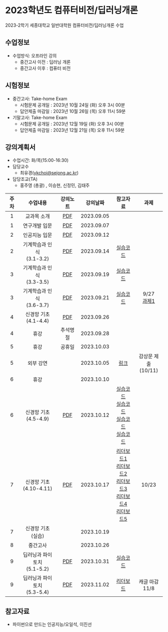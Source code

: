# 2023학년도 컴퓨터비전/딥러닝개론
2023-2학기 세종대학교 일반대학원 컴퓨터비전/딥러닝개론 수업

## 수업정보
- 수업방식: 오프라인 강의
  - 중간고사 이전 : 딥러닝 개론
  - 중간고사 이후 : 컴퓨터 비전 

## 시험정보
- 중간고사: Take-home Exam 
  - 시험문제 공개일 : 2023년 10월 24일 (화) 오후 3시 00분
  - 답안제출 마감일 : 2023년 10월 26일 (목) 오후 11시 59분
- 기말고사: Take-home Exam
  - 시험문제 공개일 : 2023년 12월 19일 (화) 오후 3시 00분
  - 답안제출 마감일 : 2023년 12월 21일 (목) 오후 11시 59분

## 강의계획서
- 수업시간: 화/목(15:00-16:30) 
- 담당교수
  - 최유경(ykchoi@sejong.ac.kr)
- 담당조교(TA)
  - 홍주영 (총괄) , 이승현, 신정민, 김태주



| 주차 | 수업내용 | 강의노트 | 강의날짜 | 참고자료 | 과제 |
|:---:|:---:|:---:|:---:|:---:|:---:|
| 1 | 교과목 소개 | [PDF](https://github.com/sejongresearch/2023.ComputerVision/blob/main/LectureNotes/%5B%E1%84%8F%E1%85%A5%E1%86%B7%E1%84%91%E1%85%B2%E1%84%90%E1%85%A5%E1%84%87%E1%85%B5%E1%84%8C%E1%85%A5%E1%86%AB%5D%5Bch1%5D%20%E1%84%80%E1%85%AA%E1%84%86%E1%85%A9%E1%86%A8%E1%84%89%E1%85%A9%E1%84%80%E1%85%A2%20(2023).pdf)| 2023.09.05 |  | | 
| 1 | 연구개발 입문 | [PDF](https://github.com/sejongresearch/2023.ComputerVision/blob/main/LectureNotes/%5B%E1%84%8F%E1%85%A5%E1%86%B7%E1%84%91%E1%85%B2%E1%84%90%E1%85%A5%E1%84%87%E1%85%B5%E1%84%8C%E1%85%A5%E1%86%AB%5D%5Bch2%5D%20%E1%84%8B%E1%85%A7%E1%86%AB%E1%84%80%E1%85%AE%E1%84%80%E1%85%A2%E1%84%87%E1%85%A1%E1%86%AF%20%E1%84%8B%E1%85%B5%E1%86%B8%E1%84%86%E1%85%AE%E1%86%AB%20(2023).pdf)| 2023.09.07 |  | | 
| 2 | 인공지능 입문 | [PDF](https://github.com/sejongresearch/2023.ComputerVision/blob/main/LectureNotes/%5B%E1%84%8F%E1%85%A5%E1%86%B7%E1%84%91%E1%85%B2%E1%84%90%E1%85%A5%E1%84%87%E1%85%B5%E1%84%8C%E1%85%A5%E1%86%AB%5D%5Bch3%5D%20%E1%84%8B%E1%85%B5%E1%86%AB%E1%84%80%E1%85%A9%E1%86%BC%E1%84%8C%E1%85%B5%E1%84%82%E1%85%B3%E1%86%BC%20%E1%84%8B%E1%85%B5%E1%86%B8%E1%84%86%E1%85%AE%E1%86%AB%20(2023).pdf)| 2023.09.12 |  | | 
| 2 | 기계학습과 인식 <br> (3.1-3.2) | [PDF](https://github.com/sejongresearch/2023.ComputerVision/blob/main/LectureNotes/%5B%E1%84%8F%E1%85%A5%E1%86%B7%E1%84%91%E1%85%B2%E1%84%90%E1%85%A5%E1%84%87%E1%85%B5%E1%84%8C%E1%85%A5%E1%86%AB%5D%5Bch4%5D%20%E1%84%80%E1%85%B5%E1%84%80%E1%85%A8%E1%84%92%E1%85%A1%E1%86%A8%E1%84%89%E1%85%B3%E1%86%B8%E1%84%80%E1%85%AA%20%E1%84%8B%E1%85%B5%E1%86%AB%E1%84%89%E1%85%B5%E1%86%A8%20(2023).pdf) | 2023.09.14 | [실습코드](https://www.kaggle.com/yukyungchoi/2023-ai-w2-p1) | | 
| 3 | 기계학습과 인식 <br> (3.3-3.5) | [PDF](https://github.com/sejongresearch/2023.ComputerVision/blob/main/LectureNotes/%5B%E1%84%8F%E1%85%A5%E1%86%B7%E1%84%91%E1%85%B2%E1%84%90%E1%85%A5%E1%84%87%E1%85%B5%E1%84%8C%E1%85%A5%E1%86%AB%5D%5Bch4%5D%20%E1%84%80%E1%85%B5%E1%84%80%E1%85%A8%E1%84%92%E1%85%A1%E1%86%A8%E1%84%89%E1%85%B3%E1%86%B8%E1%84%80%E1%85%AA%20%E1%84%8B%E1%85%B5%E1%86%AB%E1%84%89%E1%85%B5%E1%86%A8%20(2023).pdf) | 2023.09.19 | [실습코드](https://www.kaggle.com/yukyungchoi/2023-ai-w2-p2) | | 
| 3 | 기계학습과 인식 <br> (3.6-3.7) | [PDF](https://github.com/sejongresearch/2023.ComputerVision/blob/main/LectureNotes/%5B%E1%84%8F%E1%85%A5%E1%86%B7%E1%84%91%E1%85%B2%E1%84%90%E1%85%A5%E1%84%87%E1%85%B5%E1%84%8C%E1%85%A5%E1%86%AB%5D%5Bch4%5D%20%E1%84%80%E1%85%B5%E1%84%80%E1%85%A8%E1%84%92%E1%85%A1%E1%86%A8%E1%84%89%E1%85%B3%E1%86%B8%E1%84%80%E1%85%AA%20%E1%84%8B%E1%85%B5%E1%86%AB%E1%84%89%E1%85%B5%E1%86%A8%20(2023).pdf) | 2023.09.21 | [실습코드](https://www.kaggle.com/yukyungchoi/2023-ai-w2-p3) | 9/27 <br> [과제1](https://github.com/sejongresearch/2023.ComputerVision/blob/main/HW/w2a1.md)| 
| 4 | 신경망 기초 <br> (4.1-4.4) | [PDF](https://github.com/sejongresearch/2023.ComputerVision/blob/main/LectureNotes/%5B%E1%84%8F%E1%85%A5%E1%86%B7%E1%84%91%E1%85%B2%E1%84%90%E1%85%A5%E1%84%87%E1%85%B5%E1%84%8C%E1%85%A5%E1%86%AB%5D%5Bch5%5D%20%E1%84%89%E1%85%B5%E1%86%AB%E1%84%80%E1%85%A7%E1%86%BC%E1%84%86%E1%85%A1%E1%86%BC%E1%84%80%E1%85%B5%E1%84%8E%E1%85%A9%20(2023).pdf) | 2023.09.26 |  |  | 
| 4 | 휴강 | 추석명절  | 2023.09.28 |  | |
| 5 | 휴강 | 공휴일 | 2023.10.03 |  | |
| 5 | 외부 강연 |  | 2023.10.05 | [링크](https://youtu.be/QiZ6GhXKRbI) | 감상문 제출 <br> (10/11) |
| 6 | 휴강 |  | 2023.10.10 |  | |
| 6 | 신경망 기초 <br> (4.5-4.9) | [PDF](https://github.com/sejongresearch/2023.ComputerVision/blob/main/LectureNotes/%5B%E1%84%8F%E1%85%A5%E1%86%B7%E1%84%91%E1%85%B2%E1%84%90%E1%85%A5%E1%84%87%E1%85%B5%E1%84%8C%E1%85%A5%E1%86%AB%5D%5Bch5%5D%20%E1%84%89%E1%85%B5%E1%86%AB%E1%84%80%E1%85%A7%E1%86%BC%E1%84%86%E1%85%A1%E1%86%BC%E1%84%80%E1%85%B5%E1%84%8E%E1%85%A9%20(2023).pdf) | 2023.10.12 | [실습코드](https://www.kaggle.com/yukyungchoi/2023-ai-w3-p1/) <br> [실습코드](https://www.kaggle.com/yukyungchoi/2023-ai-w3-p2/) <br> [실습코드](https://www.kaggle.com/yukyungchoi/2023-ai-w3-p3/) <br> [실습코드](https://www.kaggle.com/yukyungchoi/2023-ai-w3-p4/) |  | 
| 7 | 신경망 기초 <br> (4.10-4.11) | [PDF](https://github.com/sejongresearch/2023.ComputerVision/blob/main/LectureNotes/%5B%E1%84%8F%E1%85%A5%E1%86%B7%E1%84%91%E1%85%B2%E1%84%90%E1%85%A5%E1%84%87%E1%85%B5%E1%84%8C%E1%85%A5%E1%86%AB%5D%5Bch5%5D%20%E1%84%89%E1%85%B5%E1%86%AB%E1%84%80%E1%85%A7%E1%86%BC%E1%84%86%E1%85%A1%E1%86%BC%E1%84%80%E1%85%B5%E1%84%8E%E1%85%A9%20(2023).pdf) | 2023.10.17 | [리더보드1](https://www.kaggle.com/t/052fd1672da24f80ba4632546893c14a)<br>[리더보드2](https://www.kaggle.com/t/1fa552dc3eb44b4fb0af470c3c64c348)<br>[리더보드3](https://www.kaggle.com/t/86c9fef1a6064df390dee98c6b4f6b3e)<br>[리더보드4](https://www.kaggle.com/t/8bf8bcaaab814662bbebb077a143c086)<br>[리더보드5](https://www.kaggle.com/t/da0d0f25f9b84575843f1977eb3ef309) | 10/23 | 
| 7 | 신경망 기초 <br> (실습) |  | 2023.10.19 |  |  | 
| 8 | 중간고사 |  | 2023.10.26 |  | |
| 9 | 딥러닝과 파이토치 <br> (5.1-5.2)| [PDF](https://github.com/sejongresearch/2023.ComputerVision/blob/main/LectureNotes/%5B%E1%84%8F%E1%85%A5%E1%86%B7%E1%84%91%E1%85%B2%E1%84%90%E1%85%A5%E1%84%87%E1%85%B5%E1%84%8C%E1%85%A5%E1%86%AB%5D%5Bch6%5D%20%E1%84%83%E1%85%B5%E1%86%B8%E1%84%85%E1%85%A5%E1%84%82%E1%85%B5%E1%86%BC%E1%84%80%E1%85%AA%20%E1%84%91%E1%85%A1%E1%84%8B%E1%85%B5%E1%84%90%E1%85%A9%E1%84%8E%E1%85%B5%20(2023).pdf)  | 2023.10.31 | [실습코드](https://www.kaggle.com/code/limguentaek/chapter-05-pytorch) | |
| 9 | 딥러닝과 파이토치 <br> (5.3-5.4)| [PDF](https://github.com/sejongresearch/2023.ComputerVision/blob/main/LectureNotes/%5B%E1%84%8F%E1%85%A5%E1%86%B7%E1%84%91%E1%85%B2%E1%84%90%E1%85%A5%E1%84%87%E1%85%B5%E1%84%8C%E1%85%A5%E1%86%AB%5D%5Bch6%5D%20%E1%84%83%E1%85%B5%E1%86%B8%E1%84%85%E1%85%A5%E1%84%82%E1%85%B5%E1%86%BC%E1%84%80%E1%85%AA%20%E1%84%91%E1%85%A1%E1%84%8B%E1%85%B5%E1%84%90%E1%85%A9%E1%84%8E%E1%85%B5%20(2023).pdf)  | 2023.11.02 | [리더보드](https://www.kaggle.com/t/e92f887a6fcc4294a604de64e69f1408) | 캐글 마감 <br> 11/8|


## 참고자료
- 파이썬으로 만드는 인공지능/오일석, 이진선
